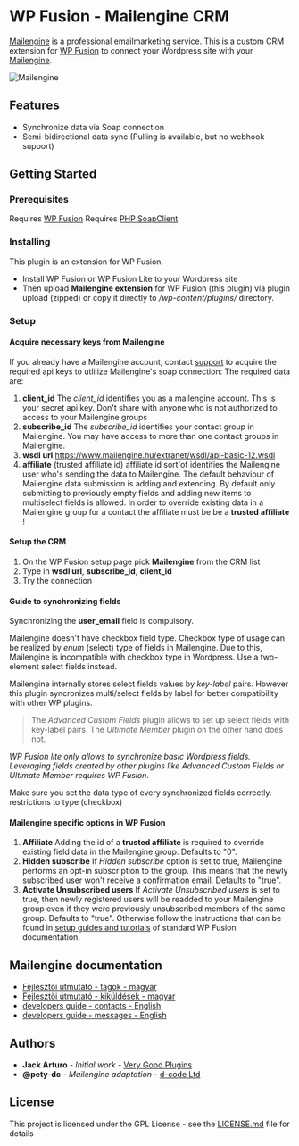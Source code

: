 # WP Fusion - Mailengine CRM

[Mailengine](https://www.mailengine.hu/en/) is a professional emailmarketing service.
This is a custom CRM extension for [WP Fusion](https://wpfusionplugin.com/) to connect your Wordpress site with your [Mailengine](https://www.mailengine.hu/en/).

![Mailengine](https://www.mailengine.hu/images/me_logo_b.svg "Mailengine emailmarketing service")

## Features

* Synchronize data via Soap connection
* Semi-bidirectional data sync (Pulling is available, but no webhook support)

## Getting Started

### Prerequisites

Requires [WP Fusion](https://wpfusionplugin.com/)
Requires [PHP SoapClient](https://www.php.net/manual/en/class.soapclient.php)

### Installing

This plugin is an extension for WP Fusion. 
- Install WP Fusion or WP Fusion Lite to your Wordpress site 
- Then upload **Mailengine extension** for WP Fusion (this plugin) via plugin upload (zipped) or copy it directly to */wp-content/plugins/* directory.

### Setup

#### Acquire necessary keys from Mailengine

If you already have a Mailengine account, contact [support](https://www.mailengine.hu/en/#contact) to acquire the required api keys to utlilize Mailengine's soap connection:
The required data are:

1. **client_id**
The *client_id* identifies you as a mailengine account. This is your secret api key. Don't share with anyone who is not authorized to access to your Mailengine groups
2. **subscribe_id**
The *subscribe_id* identifies your contact group in Mailengine. You may have access to more than one contact groups in Mailengine. 
3. **wsdl url**
https://www.mailengine.hu/extranet/wsdl/api-basic-12.wsdl
4. **affiliate** (trusted affiliate id)
affiliate id sort'of identifies the Mailengine user who's sending the data to Mailengine. 
The default behaviour of Mailengine data submission is adding and extending. By default only submitting to previously empty fields and adding new items to multiselect fields is allowed. In order to override existing data in a Mailengine group for a contact the affiliate must be be a **trusted affiliate** !


#### Setup the CRM

1. On the WP Fusion setup page pick **Mailengine** from the CRM list
2. Type in **wsdl url**, **subscribe_id**, **client_id**
3. Try the connection


#### Guide to synchronizing fields

Synchronizing the **user_email** field is compulsory. 

Mailengine doesn't have checkbox field type. Checkbox type of usage can be realized by *enum* (select) type of fields in Mailengine.
Due to this, Mailengine is incompatible with checkbox type in Wordpress. Use a two-element select fields instead.

Mailengine internally stores select fields values by *key-label* pairs. However this plugin syncronizes multi/select fields by label for better compatibility with other WP plugins. 

> The *Advanced Custom Fields* plugin allows to set up select fields with key-label pairs.
> The *Ultimate Member* plugin on the other hand does not.

*WP Fusion lite only allows to synchronize basic Wordpress fields. Leveraging fields created by other plugins like Advanced Custom Fields or Ultimate Member requires WP Fusion.*

Make sure you set the data type of every synchronized fields correctly. 
restrictions to type (checkbox)


#### Mailengine specific options in WP Fusion

1. **Affiliate**
Adding the id of a **trusted affiliate** is required to override existing field data in the Mailengine group. Defaults to "0". 
2. **Hidden subscribe**
If *Hidden subscribe* option is set to true, Mailengine performs an opt-in subscription to the group. This means that the newly subscribed user won't receive a confirmation email. Defaults to "true".
3. **Activate Unsubscribed users**
If *Activate Unsubscribed users* is set to true, then newly registered users will be readded to your Mailengine group even if they were previously unsubscribed members of the same group. Defaults to "true".
Otherwise follow the instructions that can be found in [setup guides and tutorials](https://wpfusion.com/documentation/) of standard WP Fusion documentation.


## Mailengine documentation

- [Fejlesztői útmutató - tagok - magyar](https://docs.google.com/document/d/1lKJSEMT-731bWRIQsVnHL8sosQkqrx6rOI_VR6bWB5k/edit#heading=h.tnjtjhbffgks)
- [Fejlesztői útmutató - kiküldések - magyar](https://docs.google.com/document/d/17ErCFzyhDO0uQ0581SnZsiCxNh7ZdtckB3snZHw2lwA/edit#heading=h.mxo62uqdt2f3)
- [developers guide - contacts - English](https://docs.google.com/document/d/1vPCd8_DrPGC1GYHEy6zyNFKy7ymYVjmj5wzUqYd30ds/edit#heading=h.xhfywkl8jbby)
- [developers guide - messages - English](https://docs.google.com/document/d/1-bE9nNbik0ckN354bix6wH2zDZ9boFUGZV33ZWgWr8E/edit)

## Authors

* **Jack Arturo** - *Initial work* - [Very Good Plugins](https://github.com/verygoodplugins)
* **@pety-dc** - *Mailengine adaptation* - [d-code Ltd](https://github.com/d-code-ltd)

## License

This project is licensed under the GPL License - see the [LICENSE.md](LICENSE.md) file for details